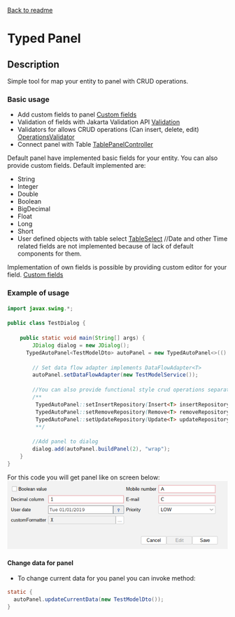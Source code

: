 [Back to readme](../../../readme.MD)

# Typed Panel

## Description

Simple tool for map your entity to panel with CRUD operations.

### Basic usage

- Add custom fields to panel [Custom fields](customfields/customfields.md)
- Validation of fields with Jakarta Validation API [Validation](validation/validation.md)
- Validators for allows CRUD operations (Can insert, delete,
  edit) [OperationsValidator](operationsValidator/operationsValidator.md)
- Connect panel with Table [TablePanelController](tablepanelcontroller/tablepanelcontroller.md)

Default panel have implemented basic fields for your entity. You can also provide custom fields.
Default implemented are:
- String
- Integer
- Double
- Boolean
- BigDecimal
- Float
- Long
- Short
- User defined objects with table select [TableSelect](tableselect/tableselect.md)
  //Date and other Time related fields are not implemented because of lack of default components for them.

Implementation of own fields is possible by providing custom editor for your
field. [Custom fields](customfields/customfields.md)

### Example of usage
```java
import javax.swing.*;

public class TestDialog {

    public static void main(String[] args) {
        JDialog dialog = new JDialog();
      TypedAutoPanel<TestModelDto> autoPanel = new TypedAutoPanel<>(() -> table.getSelectedItem(), TestModelDto.class);

        // Set data flow adapter implements DataFlowAdapter<T>
        autoPanel.setDataFlowAdapter(new TestModelService());

        //You can also provide functional style crud operations separately:
        /**
         TypedAutoPanel::setInsertRepository(Insert<T> insertRepository);
         TypedAutoPanel::setRemoveRepository(Remove<T> removeRepository);
         TypedAutoPanel::setUpdateRepository(Update<T> updateRepository);
         **/

        //Add panel to dialog
        dialog.add(autoPanel.buildPanel(2), "wrap");
    }
}
```

For this code you will get panel like on screen below:
![img.png](img.png)

#### Change data for panel

- To change current data for you panel you can invoke method:

```java
static {
  autoPanel.updateCurrentData(new TestModelDto());
}
```